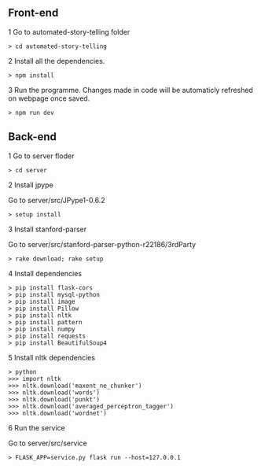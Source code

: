 ## Front-end

1 Go to automated-story-telling folder

   ```
   > cd automated-story-telling
   ```

2 Install all the dependencies.

   ```
   > npm install
   ```

3 Run the programme. Changes made in code will be automaticly refreshed on webpage once saved.

   ```
   > npm run dev
   ```

## Back-end

1 Go to server floder

   ```
   > cd server
   ```

2 Install jpype

   Go to server/src/JPype1-0.6.2

   ```
   > setup install
   ```

3 Install stanford-parser

   Go to server/src/stanford-parser-python-r22186/3rdParty

   ```
   > rake download; rake setup
   ```

4 Install dependencies

   ```
   > pip install flask-cors
   > pip install mysql-python
   > pip install image
   > pip install Pillow
   > pip install nltk
   > pip install pattern
   > pip install numpy
   > pip install requests
   > pip install BeautifulSoup4
   ```

5 Install nltk dependencies

   ```
   > python
   >>> import nltk
   >>> nltk.download('maxent_ne_chunker')
   >>> nltk.download('words')
   >>> nltk.download('punkt')
   >>> nltk.download('averaged_perceptron_tagger')
   >>> nltk.download('wordnet')
   ```

6 Run the service

   Go to server/src/service

   ```
   > FLASK_APP=service.py flask run --host=127.0.0.1
   ```
